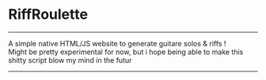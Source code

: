 # RiffRoulette

-----

<p>
	A simple native HTML/JS website to generate guitare solos & riffs !<br>
	Might be pretty experimental for now, but i hope being able to make this shitty script blow my mind in the futur
</p>

-----
